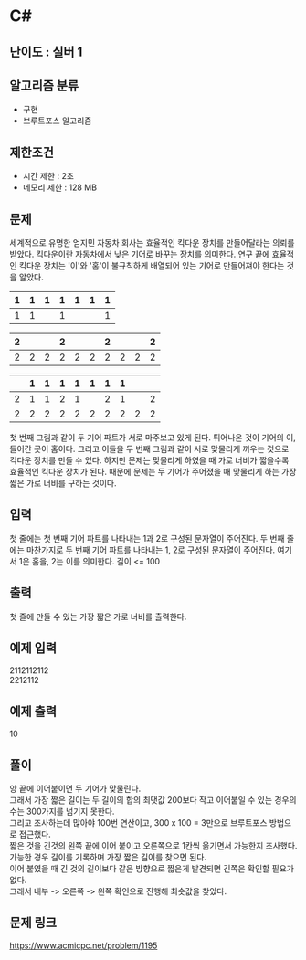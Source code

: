 # C#

## 난이도 : 실버 1

## 알고리즘 분류
  - 구현
  - 브루트포스 알고리즘

## 제한조건
  - 시간 제한 : 2초
  - 메모리 제한 : 128 MB

## 문제
세계적으로 유명한 엄지민 자동차 회사는 효율적인 킥다운 장치를 만들어달라는 의뢰를 받았다. 킥다운이란 자동차에서 낮은 기어로 바꾸는 장치를 의미한다. 연구 끝에 효율적인 킥다운 장치는 '이'와 '홈'이 불규칙하게 배열되어 있는 기어로 만들어져야 한다는 것을 알았다.<br/>

|1|1|1|1|1|1|1|
|:---:|:---:|:---:|:---:|:---:|:---:|:---:|
|1|1||1|||1|

|2|||2|||2|||2|
|:---:|:---:|:---:|:---:|:---:|:---:|:---:|:---:|:---:|:---:|
|2|2|2|2|2|2|2|2|2|2|

||1|1|1|1|1|1|1|||
|:---:|:---:|:---:|:---:|:---:|:---:|:---:|:---:|:---:|:---:|
|2|1|1|2|1||2|1||2|
|2|2|2|2|2|2|2|2|2|2|

첫 번째 그림과 같이 두 기어 파트가 서로 마주보고 있게 된다. 튀어나온 것이 기어의 이, 들어간 곳이 홈이다. 그리고 이들을 두 번째 그림과 같이 서로 맞물리게 끼우는 것으로 킥다운 장치를 만들 수 있다. 하지만 문제는 맞물리게 하였을 때 가로 너비가 짧을수록 효율적인 킥다운 장치가 된다. 때문에 문제는 두 기어가 주어졌을 때 맞물리게 하는 가장 짧은 가로 너비를 구하는 것이다.<br/>


## 입력
첫 줄에는 첫 번째 기어 파트를 나타내는 1과 2로 구성된 문자열이 주어진다. 두 번째 줄에는 마찬가지로 두 번째 기어 파트를 나타내는 1, 2로 구성된 문자열이 주어진다. 여기서 1은 홈을, 2는 이를 의미한다. 길이 <= 100<br/>


## 출력
첫 줄에 만들 수 있는 가장 짧은 가로 너비를 출력한다.<br/>


## 예제 입력
2112112112<br/>
2212112<br/>


## 예제 출력
10<br/>


## 풀이
양 끝에 이어붙이면 두 기어가 맞물린다.<br/>
그래서 가장 짧은 길이는 두 길이의 합의 최댓값 200보다 작고 이어붙일 수 있는 경우의 수는 300가지를 넘기지 못한다.<br/>
그리고 조사하는데 많아야 100번 연산이고, 300 x 100 = 3만으로 브루트포스 방법으로 접근했다.<br/>
짧은 것을 긴것의 왼쪽 끝에 이어 붙이고 오른쪽으로 1칸씩 옮기면서 가능한지 조사했다.<br/>
가능한 경우 길이를 기록하며 가장 짧은 길이를 찾으면 된다.<br/>
이어 붙였을 때 긴 것의 길이보다 같은 방향으로 짧은게 발견되면 긴쪽은 확인할 필요가 없다.<br/>
그래서 내부 -> 오른쪽 -> 왼쪽 확인으로 진행해 최솟값을 찾았다.<br/>


## 문제 링크
https://www.acmicpc.net/problem/1195